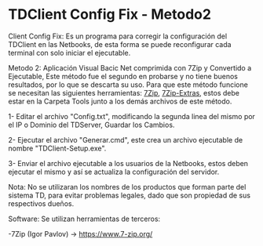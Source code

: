 # TDClient Config Fix - Metodo2

Client Config Fix: Es un programa para corregir la configuración del TDClient en las Netbooks, de esta forma se puede reconfigurar cada terminal con solo iniciar el ejecutable.

Metodo 2: Aplicación Visual Bacic Net comprimida con 7Zip y Convertido a Ejecutable, Este método fue el segundo en probarse y no tiene buenos resultados, por lo que se descarta su uso.
 Para que este método funcione se necesitan las siguientes herramientas: [7Zip](https://www.7-zip.org/a/7z1900.exe), [7Zip-Extras](https://www.7-zip.org/a/7z1900-extra.7z), estos debe estar en la Carpeta Tools junto a los demás archivos de este método.

  1- Editar el archivo "Config.txt", modificando la segunda linea del mismo por el IP o Dominio del TDServer, Guardar los Cambios.
 
  2- Ejecutar el archivo "Generar.cmd", este crea un archivo ejecutable de nombre "TDClient-Setup.exe".

  3- Enviar el archivo ejecutable a los usuarios de la Netbooks, estos deben ejecutar el mismo y así se actualiza la configuración del servidor.


Nota: No se utilizaran los nombres de los productos que forman parte del sistema TD, para evitar problemas legales, dado que son propiedad de sus respectivos dueños.

Software: Se utilizan herramientas de terceros:

 -7Zip (Igor Pavlov) -> https://www.7-zip.org/
